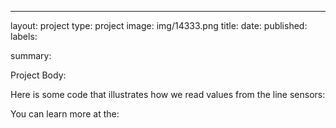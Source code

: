 ---
layout: project
type: project
image: img/14333.png
title: 
date: 
published: 
labels:

summary: 

Project Body:

Here is some code that illustrates how we read values from the line sensors:

You can learn more at the:
